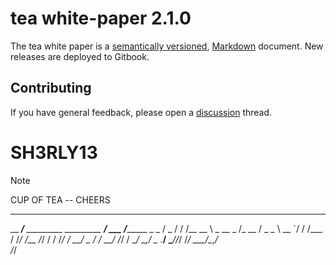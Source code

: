 # tea white-paper 2.1.0

The tea white paper is a [semantically versioned](https://semver.org),
[Markdown](https://daringfireball.net/projects/markdown/) document.
New releases are deployed to Gitbook.

## Contributing

If you have general feedback, please open a [discussion](../../discussions) thread.

# SH3RLY13 
> [!NOTE]
> CUP OF TEA -- CHEERS

_________                         ________   ________            
__  ____/___  _________     _________  __/   ___  __/__________ _
_  /    _  / / /__  __ \    _  __ \_  /_     __  /  _  _ \  __ `/
/ /___  / /_/ /__  /_/ /    / /_/ /  __/     _  /   /  __/ /_/ / 
\____/  \__,_/ _  .___/     \____//_/        /_/    \___/\__,_/  
               /_/                                               
